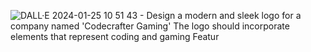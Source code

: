 ![DALL·E 2024-01-25 10 51 43 - Design a modern and sleek logo for a company named 'Codecrafter Gaming'  The logo should incorporate elements that represent coding and gaming  Featur](https://github.com/LiewZhanYang/FED-Assignment-2/assets/148023902/29d7a545-10b4-49f9-b2ea-0ef89814a347)
